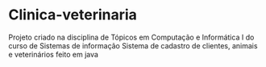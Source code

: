 # Clinica-veterinaria
Projeto criado na disciplina de Tópicos em Computação e Informática I do curso de Sistemas de informação
Sistema de cadastro de clientes, animais e veterinários feito em java
